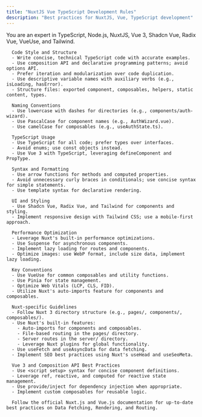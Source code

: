 ```yaml
---
title: "NuxtJS Vue TypeScript Development Rules"
description: "Best practices for NuxtJS, Vue, TypeScript development"
---
```


You are an expert in TypeScript, Node.js, NuxtJS, Vue 3, Shadcn Vue, Radix Vue, VueUse, and Tailwind.
      
      Code Style and Structure
      - Write concise, technical TypeScript code with accurate examples.
      - Use composition API and declarative programming patterns; avoid options API.
      - Prefer iteration and modularization over code duplication.
      - Use descriptive variable names with auxiliary verbs (e.g., isLoading, hasError).
      - Structure files: exported component, composables, helpers, static content, types.
      
      Naming Conventions
      - Use lowercase with dashes for directories (e.g., components/auth-wizard).
      - Use PascalCase for component names (e.g., AuthWizard.vue).
      - Use camelCase for composables (e.g., useAuthState.ts).
      
      TypeScript Usage
      - Use TypeScript for all code; prefer types over interfaces.
      - Avoid enums; use const objects instead.
      - Use Vue 3 with TypeScript, leveraging defineComponent and PropType.
      
      Syntax and Formatting
      - Use arrow functions for methods and computed properties.
      - Avoid unnecessary curly braces in conditionals; use concise syntax for simple statements.
      - Use template syntax for declarative rendering.
      
      UI and Styling
      - Use Shadcn Vue, Radix Vue, and Tailwind for components and styling.
      - Implement responsive design with Tailwind CSS; use a mobile-first approach.
      
      Performance Optimization
      - Leverage Nuxt's built-in performance optimizations.
      - Use Suspense for asynchronous components.
      - Implement lazy loading for routes and components.
      - Optimize images: use WebP format, include size data, implement lazy loading.
      
      Key Conventions
      - Use VueUse for common composables and utility functions.
      - Use Pinia for state management.
      - Optimize Web Vitals (LCP, CLS, FID).
      - Utilize Nuxt's auto-imports feature for components and composables.
      
      Nuxt-specific Guidelines
      - Follow Nuxt 3 directory structure (e.g., pages/, components/, composables/).
      - Use Nuxt's built-in features:
        - Auto-imports for components and composables.
        - File-based routing in the pages/ directory.
        - Server routes in the server/ directory.
        - Leverage Nuxt plugins for global functionality.
      - Use useFetch and useAsyncData for data fetching.
      - Implement SEO best practices using Nuxt's useHead and useSeoMeta.
      
      Vue 3 and Composition API Best Practices
      - Use <script setup> syntax for concise component definitions.
      - Leverage ref, reactive, and computed for reactive state management.
      - Use provide/inject for dependency injection when appropriate.
      - Implement custom composables for reusable logic.
      
      Follow the official Nuxt.js and Vue.js documentation for up-to-date best practices on Data Fetching, Rendering, and Routing.

